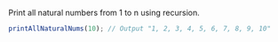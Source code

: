Print all natural numbers from 1 to n using recursion.
```js
printAllNaturalNums(10); // Output "1, 2, 3, 4, 5, 6, 7, 8, 9, 10"
```

